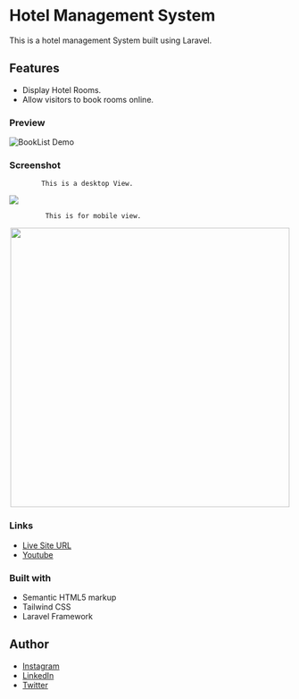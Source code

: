 # Hotel Management System

This is a hotel management System built using Laravel.

## Features
- Display Hotel Rooms.
- Allow visitors to book rooms online.


### Preview
![BookList Demo](img/github.gif)

### Screenshot

            This is a desktop View.

<img src="img/github-finder-desktop.png">

             This is for mobile view.

<p align="center">
   <img src="img/github-finder-mobile.png" height="500px">
  </p>
  
### Links

- [Live Site URL](https://am-github-finder.netlify.app/)
- [Youtube](https://youtu.be/OMJ3GEldf5E)

### Built with

- Semantic HTML5 markup
- Tailwind CSS
- Laravel Framework


## Author

- [Instagram](https://www.instagram.com/albert_sigsbert/)
- [LinkedIn](https://www.linkedin.com/in/albertsigsbert/)
- [Twitter](https://twitter.com/albert_sigsbert)
